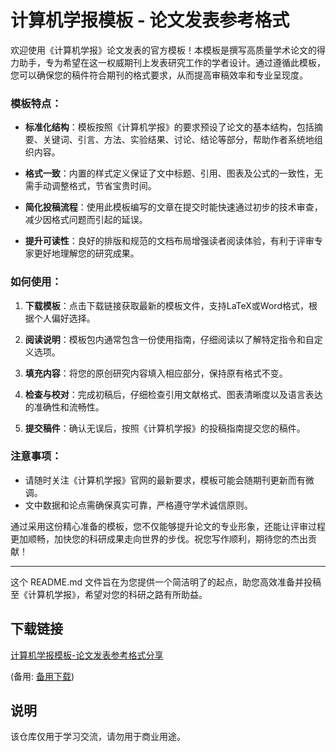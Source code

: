# 计算机学报模板 - 论文发表参考格式

欢迎使用《计算机学报》论文发表的官方模板！本模板是撰写高质量学术论文的得力助手，专为希望在这一权威期刊上发表研究工作的学者设计。通过遵循此模板，您可以确保您的稿件符合期刊的格式要求，从而提高审稿效率和专业呈现度。

### 模板特点：

- **标准化结构**：模板按照《计算机学报》的要求预设了论文的基本结构，包括摘要、关键词、引言、方法、实验结果、讨论、结论等部分，帮助作者系统地组织内容。
  
- **格式一致**：内置的样式定义保证了文中标题、引用、图表及公式的一致性，无需手动调整格式，节省宝贵时间。

- **简化投稿流程**：使用此模板编写的文章在提交时能快速通过初步的技术审查，减少因格式问题而引起的延误。

- **提升可读性**：良好的排版和规范的文档布局增强读者阅读体验，有利于评审专家更好地理解您的研究成果。

### 如何使用：

1. **下载模板**：点击下载链接获取最新的模板文件，支持LaTeX或Word格式，根据个人偏好选择。
   
2. **阅读说明**：模板包内通常包含一份使用指南，仔细阅读以了解特定指令和自定义选项。

3. **填充内容**：将您的原创研究内容填入相应部分，保持原有格式不变。

4. **检查与校对**：完成初稿后，仔细检查引用文献格式、图表清晰度以及语言表达的准确性和流畅性。

5. **提交稿件**：确认无误后，按照《计算机学报》的投稿指南提交您的稿件。

### 注意事项：

- 请随时关注《计算机学报》官网的最新要求，模板可能会随期刊更新而有微调。
- 文中数据和论点需确保真实可靠，严格遵守学术诚信原则。

通过采用这份精心准备的模板，您不仅能够提升论文的专业形象，还能让评审过程更加顺畅，加快您的科研成果走向世界的步伐。祝您写作顺利，期待您的杰出贡献！

---

这个 README.md 文件旨在为您提供一个简洁明了的起点，助您高效准备并投稿至《计算机学报》，希望对您的科研之路有所助益。

## 下载链接
[计算机学报模板-论文发表参考格式分享](https://pan.quark.cn/s/7416942b94d5) 

(备用: [备用下载](https://pan.baidu.com/s/1nxMJ5wbtE--HqHqK6IW2bg?pwd=1234))

## 说明

该仓库仅用于学习交流，请勿用于商业用途。
